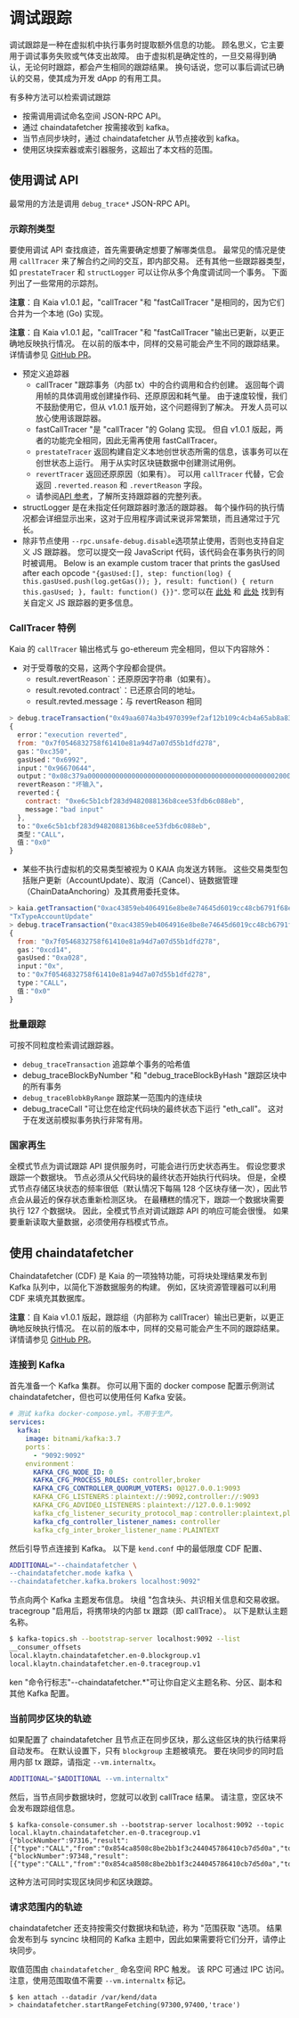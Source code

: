 # 调试跟踪

调试跟踪是一种在虚拟机中执行事务时提取额外信息的功能。 顾名思义，它主要用于调试事务失败或气体支出故障。 由于虚拟机是确定性的，一旦交易得到确认，无论何时跟踪，都会产生相同的跟踪结果。 换句话说，您可以事后调试已确认的交易，使其成为开发 dApp 的有用工具。

有多种方法可以检索调试跟踪

- 按需调用调试命名空间 JSON-RPC API。
- 通过 chaindatafetcher 按需接收到 kafka。
- 当节点同步块时，通过 chaindatafetcher 从节点接收到 kafka。
- 使用区块探索器或索引器服务，这超出了本文档的范围。

## 使用调试 API

最常用的方法是调用 `debug_trace*` JSON-RPC API。

### 示踪剂类型

要使用调试 API 查找痕迹，首先需要确定想要了解哪类信息。 最常见的情况是使用 `callTracer` 来了解合约之间的交互，即内部交易。 还有其他一些跟踪器类型，如 `prestateTracer` 和 `structLogger` 可以让你从多个角度调试同一个事务。 下面列出了一些常用的示踪剂。

**注意**：自 Kaia v1.0.1 起，"callTracer "和 "fastCallTracer "是相同的，因为它们合并为一个本地 (Go) 实现。

**注意**：自 Kaia v1.0.1 起，"callTracer "和 "fastCallTracer "输出已更新，以更正确地反映执行情况。 在以前的版本中，同样的交易可能会产生不同的跟踪结果。 详情请参见 [GitHub PR](https://github.com/kaiachain/kaia/pull/15)。

- 预定义追踪器
  - callTracer "跟踪事务（内部 tx）中的合约调用和合约创建。 返回每个调用帧的具体调用或创建操作码、还原原因和耗气量。 由于速度较慢，我们不鼓励使用它，但从 v1.0.1 版开始，这个问题得到了解决。 开发人员可以放心使用该跟踪器。
  - fastCallTracer "是 "callTracer "的 Golang 实现。 但自 v1.0.1 版起，两者的功能完全相同，因此无需再使用 fastCallTracer。
  - `prestateTracer` 返回构建自定义本地创世状态所需的信息，该事务可以在创世状态上运行。 用于从实时区块链数据中创建测试用例。
  - `revertTracer` 返回还原原因（如果有）。 可以用 `callTracer` 代替，它会返回 `.reverted.reason` 和 `.revertReason` 字段。
  - 请参阅[API 参考](.../.../.../references/json-rpc/debug/trace-transaction)，了解所支持跟踪器的完整列表。
- structLogger 是在未指定任何跟踪器时激活的跟踪器。 每个操作码的执行情况都会详细显示出来，这对于应用程序调试来说非常繁琐，而且通常过于冗长。
- 除非节点使用 `--rpc.unsafe-debug.disable`选项禁止使用，否则也支持自定义 JS 跟踪器。 您可以提交一段 JavaScript 代码，该代码会在事务执行的同时被调用。 Below is an example custom tracer that prints the gasUsed after each opcode `"{gasUsed:[], step: function(log) { this.gasUsed.push(log.getGas()); }, result: function() { return this.gasUsed; }, fault: function() {}}"`. 您可以在 [此处](https://docs.chainstack.com/reference/custom-js-tracing-ethereum) 和 [此处](https://geth.ethereum.org/docs/developers/evm-tracing/custom-tracer) 找到有关自定义 JS 跟踪器的更多信息。

### CallTracer 特例

Kaia 的 `callTracer` 输出格式与 go-ethereum 完全相同，但以下内容除外：

- 对于受尊敬的交易，这两个字段都会提供。
  - result.revertReason\`：还原原因字符串（如果有）。
  - result.revoted.contract\`：已还原合同的地址。
  - result.revted.message：与 revertReason 相同

```js
> debug.traceTransaction("0x49aa6074a3b4970399ef2af12b109c4cb4a65ab8a833d1540e4cefa657a3c0c7", {tracer:"callTracer"})
{
  error："execution reverted",
  from: "0x7f0546832758f61410e81a94d7a07d55b1dfd278",
  gas："0xc350",
  gasUsed："0x6992",
  input："0x96670644",
  output："0x08c379a00000000000000000000000000000000000000000000000200000000000000000000000000000000000000000000962616420696e70757400000000000000000000000000000000000000000000000000"，
  revertReason："坏输入"，
  reverted：{
    contract: "0xe6c5b1cbf283d9482088136b8cee53fdb6c088eb",
    message："bad input"
  },
  to："0xe6c5b1cbf283d9482088136b8cee53fdb6c088eb",
  类型："CALL"，
  值："0x0"
}
```

- 某些不执行虚拟机的交易类型被视为 0 KAIA 向发送方转账。 这些交易类型包括账户更新（AccountUpdate）、取消（Cancel）、链数据管理（ChainDataAnchoring）及其费用委托变体。

```js
> kaia.getTransaction("0xac43859eb4064916e8be8e74645d6019cc48cb6791f68ea21d42ead6bba569b5").type
"TxTypeAccountUpdate"
> debug.traceTransaction("0xac43859eb4064916e8be8e74645d6019cc48cb6791f68ea21d42ead6bba569b5", {tracer:"callTracer"})
{
  from: "0x7f0546832758f61410e81a94d7a07d55b1dfd278",
  gas："0xcd14",
  gasUsed："0xa028",
  input："0x",
  to："0x7f0546832758f61410e81a94d7a07d55b1dfd278",
  type："CALL"，
  值："0x0"
}
```

### 批量跟踪

可按不同粒度检索调试跟踪器。

- `debug_traceTransaction` 追踪单个事务的哈希值
- debug_traceBlockByNumber "和 "debug_traceBlockByHash "跟踪区块中的所有事务
- `debug_traceBlobkByRange` 跟踪某一范围内的连续块
- debug_traceCall "可让您在给定代码块的最终状态下运行 "eth_call"。 这对于在发送前模拟事务执行非常有用。

### 国家再生

全模式节点为调试跟踪 API 提供服务时，可能会进行历史状态再生。 假设您要求跟踪一个数据块。 节点必须从父代码块的最终状态开始执行代码块。 但是，全模式节点存储区块状态的频率很低（默认情况下每隔 128 个区块存储一次），因此节点会从最近的保存状态重新检测区块。 在最糟糕的情况下，跟踪一个数据块需要执行 127 个数据块。 因此，全模式节点对调试跟踪 API 的响应可能会很慢。 如果要重新读取大量数据，必须使用存档模式节点。

## 使用 chaindatafetcher

Chaindatafetcher (CDF) 是 Kaia 的一项独特功能，可将块处理结果发布到 Kafka 队列中，以简化下游数据服务的构建。 例如，区块资源管理器可以利用 CDF 来填充其数据库。

**注意**：自 Kaia v1.0.1 版起，跟踪组（内部称为 callTracer）输出已更新，以更正确地反映执行情况。 在以前的版本中，同样的交易可能会产生不同的跟踪结果。 详情请参见 [GitHub PR](https://github.com/kaiachain/kaia/pull/15)。

### 连接到 Kafka

首先准备一个 Kafka 集群。 你可以用下面的 docker compose 配置示例测试 chaindatafetcher，但也可以使用任何 Kafka 安装。

```yaml
# 测试 kafka docker-compose.yml。不用于生产。
services:
  kafka:
    image: bitnami/kafka:3.7
    ports：
      - "9092:9092"
    environment：
      KAFKA_CFG_NODE_ID: 0
      KAFKA_CFG_PROCESS_ROLES: controller,broker
      KAFKA_CFG_CONTROLLER_QUORUM_VOTERS: 0@127.0.0.1:9093
      KAFKA_CFG_LISTENERS：plaintext://:9092,controller://:9093
      KAFKA_CFG_ADVIDEO_LISTENERS：plaintext://127.0.0.1:9092
      kafka_cfg_listener_security_protocol_map：controller:plaintext,plaintext:plaintext
      kafka_cfg_controller_listener_names: controller
      kafka_cfg_inter_broker_listener_name：PLAINTEXT
```

然后引导节点连接到 Kafka。 以下是 `kend.conf` 中的最低限度 CDF 配置、

```sh
ADDITIONAL="--chaindatafetcher \
--chaindatafetcher.mode kafka \
--chaindatafetcher.kafka.brokers localhost:9092"
```

节点向两个 Kafka 主题发布信息。 块组 "包含块头、共识相关信息和交易收据。 tracegroup "启用后，将携带块的内部 tx 跟踪（即 callTrace）。 以下是默认主题名称。

```sh
$ kafka-topics.sh --bootstrap-server localhost:9092 --list
__consumer_offsets
local.klaytn.chaindatafetcher.en-0.blockgroup.v1
local.klaytn.chaindatafetcher.en-0.tracegroup.v1
```

ken "命令行标志"--chaindatafetcher.\*"可让你自定义主题名称、分区、副本和其他 Kafka 配置。

### 当前同步区块的轨迹

如果配置了 chaindatafetcher 且节点正在同步区块，那么这些区块的执行结果将自动发布。 在默认设置下，只有 `blockgroup` 主题被填充。 要在块同步的同时启用内部 tx 跟踪，请指定 `--vm.internaltx`。

```sh
ADDITIONAL="$ADDITIONAL --vm.internaltx"
```

然后，当节点同步数据块时，您就可以收到 callTrace 结果。 请注意，空区块不会发布跟踪组信息。

```
$ kafka-console-consumer.sh --bootstrap-server localhost:9092 --topic local.klaytn.chaindatafetcher.en-0.tracegroup.v1
{"blockNumber":97316,"result":[{"type":"CALL","from":"0x854ca8508c8be2bb1f3c244045786410cb7d5d0a","to":"0xda65c2761c358cd14cb82a4e5fc81e9debce6942","value":"0xde0b6b3a7640000","gas":"0x989680","gasUsed":"0x5208","error":""}]}
{"blockNumber":97348,"result":[{"type":"CALL","from":"0x854ca8508c8be2bb1f3c244045786410cb7d5d0a","to":"0x75779e1c1436bc2e81db7fb32f9b9d193d945146","value":"0xde0b6b3a7640000","gas":"0x989680","gasUsed":"0x5208","error":""}]}
```

这种方法可同时实现区块同步和区块跟踪。

### 请求范围内的轨迹

chaindatafetcher 还支持按需交付数据块和轨迹，称为 "范围获取 "选项。 结果会发布到与 syncinc 块相同的 Kafka 主题中，因此如果需要将它们分开，请停止块同步。

取值范围由 `chaindatafetcher_` 命名空间 RPC 触发。 该 RPC 可通过 IPC 访问。 注意，使用范围取值不需要 `--vm.internaltx` 标记。

```
$ ken attach --datadir /var/kend/data
> chaindatafetcher.startRangeFetching(97300,97400,'trace')
```
